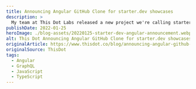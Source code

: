 ```yaml
---
title: Announcing Angular GitHub Clone for starter.dev showcases
description: >
  My team at This Dot Labs released a new project we're calling starter.dev GitHub showcases in collaboration with the Angular team. Learn more about what we did and how we did it.
publishDate: 2022-01-25
heroImage: ./blog-assets/20220125-starter-dev-angular-announcement.webp
alt: This Dot Announcing Angular GitHub Clone for starter.dev showcases
originalArticle: https://www.thisdot.co/blog/announcing-angular-github-clone-for-starter-dev-showcases
originalSource: ThisDot
tags:
  - Angular
  - GraphQL
  - JavaScript
  - TypeScript
---
```

